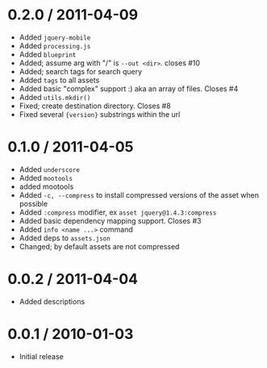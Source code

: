 
0.2.0 / 2011-04-09 
==================

  * Added `jquery-mobile`
  * Added `processing.js`
  * Added `blueprint`
  * Added; assume arg with "/" is `--out <dir>`. closes #10
  * Added; search tags for search query
  * Added `tags` to all assets
  * Added basic "complex" support :) aka an array of files. Closes #4
  * Added `utils.mkdir()`
  * Fixed; create destination directory. Closes #8
  * Fixed several `{version}` substrings within the url

0.1.0 / 2011-04-05 
==================

  * Added `underscore`
  * Added `mootools`
  * added mootools
  * Added `-c, --compress` to install compressed versions of the asset when possible
  * Added `:compress` modifier, ex `asset jquery@1.4.3:compress`
  * Added basic dependency mapping support. Closes #3
  * Added `info <name ...>` command
  * Added deps to `assets.json`
  * Changed; by default assets are not compressed

0.0.2 / 2011-04-04 
==================

  * Added descriptions

0.0.1 / 2010-01-03
==================

  * Initial release
